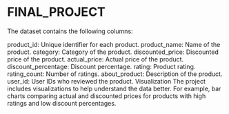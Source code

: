 # FINAL_PROJECT
The dataset contains the following columns:

product_id: Unique identifier for each product.
product_name: Name of the product.
category: Category of the product.
discounted_price: Discounted price of the product.
actual_price: Actual price of the product.
discount_percentage: Discount percentage.
rating: Product rating.
rating_count: Number of ratings.
about_product: Description of the product.
user_id: User IDs who reviewed the product.
Visualization
The project includes visualizations to help understand the data better. For example, bar charts comparing actual and discounted prices for products with high ratings and low discount percentages.  
